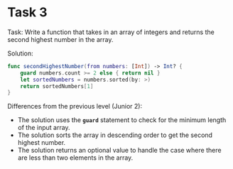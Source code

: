 # Task 3

Task: Write a function that takes in an array of integers and returns the second
highest number in the array.

Solution:

```swift
func secondHighestNumber(from numbers: [Int]) -> Int? {
    guard numbers.count >= 2 else { return nil }
    let sortedNumbers = numbers.sorted(by: >)
    return sortedNumbers[1]
}
```

Differences from the previous level (Junior 2):

-   The solution uses the **`guard`** statement to check for the minimum length
    of the input array.
-   The solution sorts the array in descending order to get the second highest
    number.
-   The solution returns an optional value to handle the case where there are
    less than two elements in the array.
